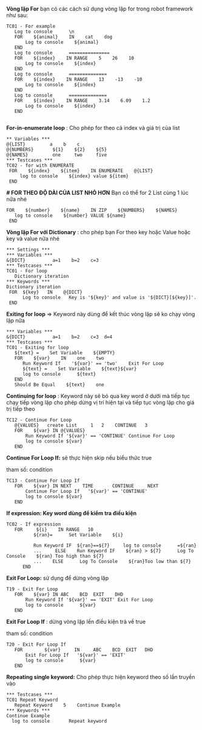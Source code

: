 **Vòng lặp For**
bạn có các cách sử dụng vòng lặp for trong robot framework như sau:

```
TC01 - For example
   Log to console      \n
   FOR    ${animal}    IN    cat    dog
       Log to console    ${animal}
   END
   Log to console      ===============
   FOR    ${index}    IN RANGE    5    26    10
       Log to console    ${index}
   END
   Log to console      ==============
   FOR    ${index}    IN RANGE    13    -13    -10
       Log to console    ${index}
   END
   Log to console      ==============
   FOR    ${index}    IN RANGE    3.14    6.09    1.2
       Log to console    ${index}
   END
   
```

**For-in-enumerate loop** : Cho phép for theo cả index và giá trị của list
```
** Variables ***
@{LIST}         a    b    c
@{NUMBERS}       ${1}    ${2}    ${5}
@{NAMES}         one     two     five
*** Testcases ***
TC02 - for with ENUMERATE
 FOR    ${index}    ${item}    IN ENUMERATE    @{LIST}
     log to console    ${index} value ${item}
 END
```
 
**# FOR THEO ĐỘ DÀI CỦA LIST NHỎ HƠN**   Bạn có thể for 2 List cùng 1 lúc nữa nhé
 ```
FOR    ${number}    ${name}    IN ZIP    ${NUMBERS}    ${NAMES}
  	log to console    ${number} VALUE ${name}
  END
```


**Vòng lặp For với Dictionary** : cho phép bạn For theo key hoặc Value   hoặc key và value nữa nhé

```
*** Settings ***
*** Variables ***
&{DICT}          a=1    b=2    c=3
*** Testcases ***
TC01 - For loop
   Dictionary iteration
*** Keywords ***
Dictionary iteration
 FOR  ${key}   IN    @{DICT}
      Log to console   Key is '${key}' and value is '${DICT}[${key}]'.
 END
```

**Exiting for loop** => Keyword này dùng để kết thúc vòng lặp sẽ ko chạy vòng lặp nữa
```
*** Variables ***
&{DICT}          a=1    b=2    c=3  d=4
*** Testcases ***
TC01 - Exiting for loop
   ${text} =    Set Variable    ${EMPTY}
   FOR    ${var}    IN    one    two
      Run Keyword If    '${var}' == 'two'    Exit For Loop
      ${text} =    Set Variable    ${text}${var}
      log to console      ${text}
   END
   Should Be Equal    ${text}    one
```
**Continuing for loop**  : Keyword này sẽ bỏ qua key word ở dưới mà tiếp tục chạy tiếp vòng lặp
cho phép dừng vị trí hiện tại và tiếp tục vòng lặp cho giá trị tiếp theo
```
TC12 - Continue For Loop
   @{VALUES}   create List     1   2    CONTINUE   3
   FOR    ${var} IN @{VALUES}
       Run Keyword If '${var}' == 'CONTINUE' Continue For Loop
       log to console ${var}
   END
```

**Continue For Loop If:** sẽ thực hiện skip nếu biểu thức true

tham số: condition
    
```
TC13 - Continue For Loop If
   FOR    ${var} IN NEXT    TIME       CONTINUE     NEXT
       Continue For Loop If   '${var}' == 'CONTINUE'
       log to console ${var}
   END
```

**If expression: Key word dùng để kiểm tra điều kiện**
```
TC02 - If expression
   FOR     ${i}    IN RANGE   10
          ${ran}=      Set Variable    ${i}

          Run Keyword IF  ${ran}==${7}     log to console      =${ran}
          ...     ELSE    Run Keyword IF    ${ran} > ${7}      Log To Console    ${ran} Too high than ${7}
          ...    ELSE      Log To Console    ${ran}Too low than ${7}
      END
```
**Exit For Loop:** sử dụng để dừng vòng lặp

```
T19 - Exit For Loop
   FOR    ${var} IN ABC    BCD  EXIT    DHD
       Run Keyword If '${var}' == 'EXIT' Exit For Loop
       log to console      ${var}
   END
```
**Exit For Loop If** : dừng vòng lặp lến điều kiện trả về true   

tham số: condition
```
T20 - Exit For Loop If
   FOR        ${var}     IN     ABC    BCD  EXIT   DHD
       Exit For Loop If   '${var}' == 'EXIT'
       log to console      ${var}
   END

```

**Repeating single keyword:** Cho phép thực hiện keyword theo số lần truyền vào       
```
*** Testcases ***
TC01 Repeat Keyword
   Repeat Keyword    5    Continue Example
*** Keywords ***
Continue Example
  log to console       Repeat keyword
```
